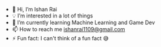 - 👋 Hi, I’m Ishan Rai 
- 💡 I’m interested in a lot of things
- 👀 I’m currently learning Machine Learning and Game Dev
- 📫 How to reach me ishanrai1109@gmail.com
- ⚡ Fun fact: I can't think of a fun fact 😅

